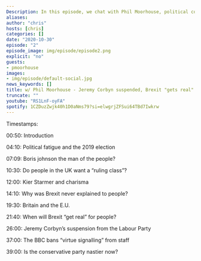 ```yaml
---
Description: In this episode, we chat with Phil Moorhouse, political commentator with his YouTube Channel "A Different Bias". We talk about independent media, political fatigue and Brexit. We also discuss Jeremy Corbyn's suspension and what this does to Labour's recent positive momentum. 
aliases:
author: "chris"
hosts: [chris]
categories: []
date: "2020-10-30"
episode: "2"
episode_image: img/episode/episode2.png
explicit: "no"
guests:
- pmoorhouse
images:
- img/episode/default-social.jpg
news_keywords: []
title: w/ Phil Moorhouse - Jeremy Corbyn suspended, Brexit "gets real" and fighting political fatigue
truncate: ""
youtube: "RS1LnF-oyFA"
spotify: 1CZDuzZwjk40h1D0aNms79?si=elwgrjZFSui64TBd7Iwkrw
---
```

Timestamps:

00:50: Introduction

04:10: Political fatigue and the 2019 election

07:09: Boris johnson the man of the people?

10:30: Do people in the UK want a “ruling class”?

12:00: Kier Starmer and charisma

14:10: Why was Brexit never explained to people?

19:30: Britain and the E.U.

21:40: When will Brexit “get real” for people?

26:00: Jeremy Corbyn’s suspension from the Labour Party

37:00: The BBC bans “virtue signalling” from staff

39:00: Is the conservative party nastier now?
